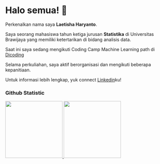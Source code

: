 # Halo semua! 👋

Perkenalkan nama saya **Laetisha Haryanto**.<br>

Saya seorang mahasiswa tahun ketiga jurusan **Statistika** di Universitas Brawijaya yang memiliki ketertarikan di bidang analisis data.<br>

Saat ini saya sedang mengikuti Coding Camp Machine Learning path di [Dicoding](https://www.dicoding.com/)<br>

Selama perkuliahan, saya aktif berorganisasi dan mengikuti beberapa kepanitiaan.<br>

Untuk informasi lebih lengkap, yuk connect [Linkedin](https://www.linkedin.com/in/laetishaharyanto/)ku!

### Github Statistic
<p align="left">
<a href="https://github.com/itsmilkshake49">
  <img height="180em" src="https://github-readme-stats-eight-theta.vercel.app/api?username=penuliscode&show_icons=true&theme=algolia&include_all_commits=true&count_private=true"/>
  <img height="180em" src="https://github-readme-stats-eight-theta.vercel.app/api/top-langs/?username=penuliscode&layout=compact&theme=algolia"/>
</a>
</p>
